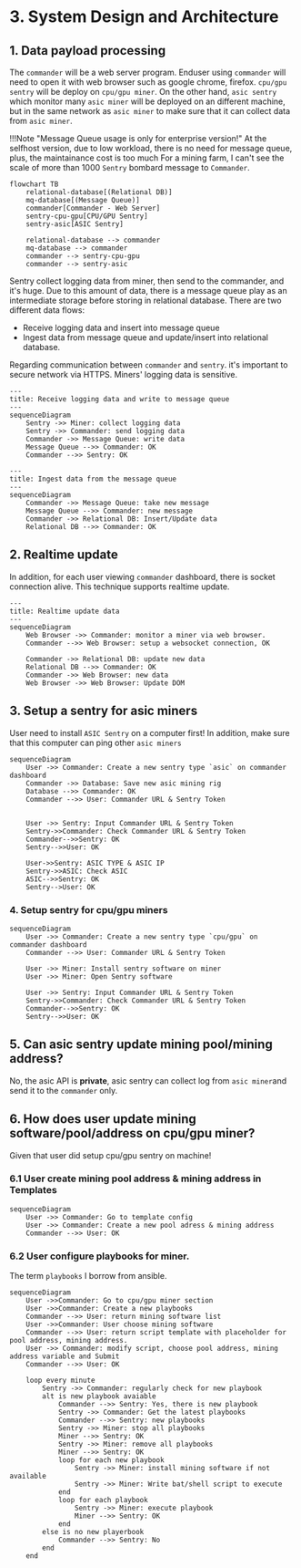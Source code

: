 # 3. System Design and Architecture
## 1. Data payload processing

The `commander` will be a web server program. Enduser using `commander` will need to open it with web browser such as google chrome, firefox. `cpu/gpu sentry` will be deploy on `cpu/gpu miner`.
On the other hand, `asic sentry` which monitor many `asic miner` will be deployed on an different machine, but in the same network as `asic miner` to make sure that it can collect data from `asic miner`.

!!!Note "Message Queue usage is only for enterprise version!"
    At the selfhost version, due to low workload, there is no need for message queue, plus, the maintainance cost is too much
    For a mining farm, I can't see the scale of more than 1000 `Sentry` bombard message to `Commander`.

```mermaid
flowchart TB
    relational-database[(Relational DB)]
    mq-database[(Message Queue)]
    commander[Commander - Web Server]
    sentry-cpu-gpu[CPU/GPU Sentry]
    sentry-asic[ASIC Sentry]

    relational-database --> commander
    mq-database --> commander
    commander --> sentry-cpu-gpu
    commander --> sentry-asic
```

Sentry collect logging data from miner, then send to the commander, and it's huge. Due to this amount of data, there is a message queue play as
an intermediate storage before storing in relational database. There are two different data flows:

- Receive logging data and insert into message queue
- Ingest data from message queue and update/insert into relational database.

Regarding communication between `commander` and `sentry`. it's important to secure network via HTTPS. Miners' logging data is sensitive.


```mermaid
---
title: Receive logging data and write to message queue
---
sequenceDiagram
    Sentry ->> Miner: collect logging data
    Sentry ->> Commander: send logging data
    Commander ->> Message Queue: write data
    Message Queue -->> Commander: OK
    Commander -->> Sentry: OK
```

```mermaid
---
title: Ingest data from the message queue
---
sequenceDiagram
    Commander ->> Message Queue: take new message
    Message Queue -->> Commander: new message
    Commander ->> Relational DB: Insert/Update data
    Relational DB -->> Commander: OK
```

## 2. Realtime update
In addition, for each user viewing `commander` dashboard, there is socket connection alive. This technique supports realtime update.

```mermaid
---
title: Realtime update data
---
sequenceDiagram
    Web Browser ->> Commander: monitor a miner via web browser.
    Commander -->> Web Browser: setup a websocket connection, OK

    Commander ->> Relational DB: update new data
    Relational DB -->> Commander: OK
    Commander ->> Web Browser: new data
    Web Browser ->> Web Browser: Update DOM
```

## 3. Setup a sentry for asic miners
User need to install `ASIC Sentry` on a computer first! In addition, make sure that this computer can ping other `asic miners`
```mermaid
sequenceDiagram
    User ->> Commander: Create a new sentry type `asic` on commander dashboard
    Commander ->> Database: Save new asic mining rig
    Database -->> Commander: OK
    Commander -->> User: Commander URL & Sentry Token


    User ->> Sentry: Input Commander URL & Sentry Token
    Sentry->>Commander: Check Commander URL & Sentry Token
    Commander-->>Sentry: OK
    Sentry-->>User: OK

    User->>Sentry: ASIC TYPE & ASIC IP
    Sentry->>ASIC: Check ASIC
    ASIC-->>Sentry: OK
    Sentry-->User: OK

```

### 4. Setup sentry for cpu/gpu miners

```mermaid
sequenceDiagram
    User ->> Commander: Create a new sentry type `cpu/gpu` on commander dashboard
    Commander -->> User: Commander URL & Sentry Token

    User ->> Miner: Install sentry software on miner
    User ->> Miner: Open Sentry software

    User ->> Sentry: Input Commander URL & Sentry Token
    Sentry->>Commander: Check Commander URL & Sentry Token
    Commander-->>Sentry: OK
    Sentry-->>User: OK
```

## 5. Can asic sentry update mining pool/mining address?
No, the asic API is **private**, asic sentry can collect log from `asic miner`and send it to the `commander` only.

## 6. How does user update mining software/pool/address on cpu/gpu miner?
Given that user did setup cpu/gpu sentry on machine!

### 6.1 User create mining pool address & mining address in Templates
```mermaid
sequenceDiagram
    User ->> Commander: Go to template config
    User ->> Commander: Create a new pool adress & mining address
    Commander -->> User: OK
```

### 6.2 User configure playbooks for miner.
The term `playbooks` I borrow from ansible.
```mermaid
sequenceDiagram
    User ->>Commander: Go to cpu/gpu miner section
    User ->>Commander: Create a new playbooks
    Commander -->> User: return mining software list
    User ->>Commander: User choose mining software
    Commander -->> User: return script template with placeholder for pool address, mining address.
    User ->> Commander: modify script, choose pool address, mining address variable and Submit
    Commander -->> User: OK

    loop every minute
        Sentry ->> Commander: regularly check for new playbook
        alt is new playbook avaiable
            Commander -->> Sentry: Yes, there is new playbook
            Sentry ->> Commander: Get the latest playbooks
            Commander -->> Sentry: new playbooks
            Sentry ->> Miner: stop all playbooks
            Miner -->> Sentry: OK
            Sentry ->> Miner: remove all playbooks
            Miner -->> Sentry: OK
            loop for each new playbook
                Sentry ->> Miner: install mining software if not available
                Sentry ->> Miner: Write bat/shell script to execute
            end
            loop for each playbook
                Sentry ->> Miner: execute playbook
                Miner -->> Sentry: OK
            end
        else is no new playerbook
            Commander -->> Sentry: No
        end
    end
```
